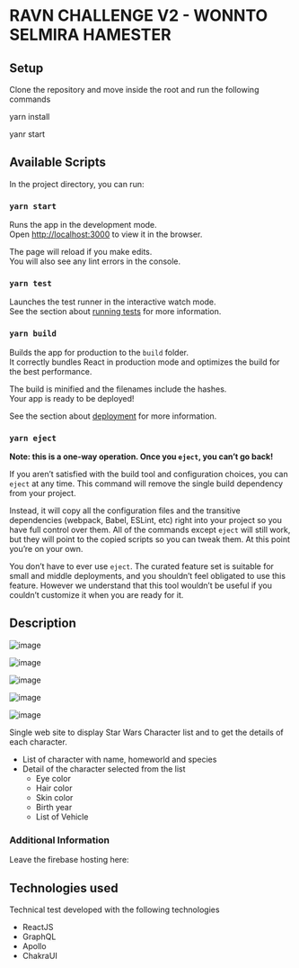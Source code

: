 # RAVN CHALLENGE V2 - WONNTO SELMIRA HAMESTER

## Setup

Clone the repository and move inside the root and run the following commands

yarn install

yanr start

## Available Scripts

In the project directory, you can run:

### `yarn start`

Runs the app in the development mode.\
Open [http://localhost:3000](http://localhost:3000) to view it in the browser.

The page will reload if you make edits.\
You will also see any lint errors in the console.

### `yarn test`

Launches the test runner in the interactive watch mode.\
See the section about [running tests](https://facebook.github.io/create-react-app/docs/running-tests) for more information.

### `yarn build`

Builds the app for production to the `build` folder.\
It correctly bundles React in production mode and optimizes the build for the best performance.

The build is minified and the filenames include the hashes.\
Your app is ready to be deployed!

See the section about [deployment](https://facebook.github.io/create-react-app/docs/deployment) for more information.

### `yarn eject`

**Note: this is a one-way operation. Once you `eject`, you can’t go back!**

If you aren’t satisfied with the build tool and configuration choices, you can `eject` at any time. This command will remove the single build dependency from your project.

Instead, it will copy all the configuration files and the transitive dependencies (webpack, Babel, ESLint, etc) right into your project so you have full control over them. All of the commands except `eject` will still work, but they will point to the copied scripts so you can tweak them. At this point you’re on your own.

You don’t have to ever use `eject`. The curated feature set is suitable for small and middle deployments, and you shouldn’t feel obligated to use this feature. However we understand that this tool wouldn’t be useful if you couldn’t customize it when you are ready for it.

## Description

![image](https://user-images.githubusercontent.com/57273227/114982443-b1a4c200-9e4c-11eb-9ae3-35d2b3bc931c.png)

![image](https://user-images.githubusercontent.com/57273227/114982638-efa1e600-9e4c-11eb-984c-4ffc82a051f8.png)

![image](https://user-images.githubusercontent.com/57273227/114982690-00525c00-9e4d-11eb-9b24-8d367cafaeb6.png)

![image](https://user-images.githubusercontent.com/57273227/114982838-2aa41980-9e4d-11eb-952c-f4fa2d819d7f.png)

![image](https://user-images.githubusercontent.com/57273227/114982951-4a3b4200-9e4d-11eb-8c5a-2043bc291e93.png)

Single web site to display Star Wars Character list and to get the details of each character.

- List of character with name, homeworld and species
- Detail of the character selected from the list
  - Eye color
  - Hair color
  - Skin color
  - Birth year
  - List of Vehicle

### Additional Information

Leave the firebase hosting here:

## Technologies used

Technical test developed with the following technologies

- ReactJS
- GraphQL
- Apollo
- ChakraUI
